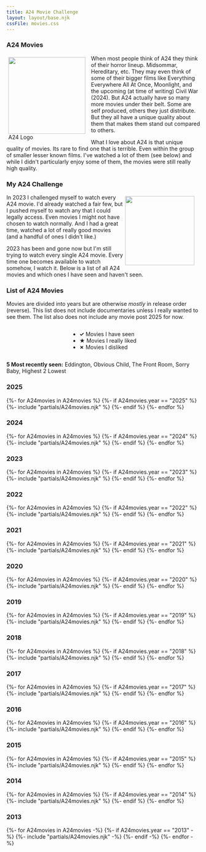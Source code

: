 ```yaml
---
title: A24 Movie Challenge
layout: layout/base.njk
cssFile: movies.css
---
```



<div class="textbox">
<h3>A24 Movies</h3>
<div style="float: left; width: 200px; margin: 5px; margin-right:15px;"><img src="/images/movies/a24.png" style="width: 200px; ">
<figcaption>A24 Logo</figcaption></div>

 <p>When most people think of A24 they think of their horror lineup. Midsommar, Hereditary, etc. They may even think of some of their bigger films like Everything Everywhere All At Once, Moonlight, and the upcoming (at time of writing) Civil War (2024). But A24 actually have so many more movies under their belt. Some are self produced, others they just distribute. But they all have a unique quality about them that makes them stand out compared to others.</p>

<p>What I love about A24 is that unique quality of movies. Its rare to find one that is terrible. Even within the group of smaller lesser known films. I've watched a lot of them (see below) and while I didn't particularly enjoy some of them, the movies were still really high quality.</p>
</div>

<div class="textbox">
<h3>My A24 Challenge</h3>
<div style="float: right; width: 180px; margin: 5px; margin-right:15px;"><img src="/images/movies/watchingmovies.png" style="width: 180px; "></div>
 
In 2023 I challenged myself to watch every A24 movie. I'd already watched a fair few, but I pushed myself to watch any that I could legally access. Even movies I might not have chosen to watch normally. And I had a great time, watched a lot of really good movies (and a handful of ones I didn't like.)   
         
2023 has been and gone now but I'm still trying to watch every single A24 movie. Every time one becomes available to watch somehow, I watch it. Below is a list of all A24 movies and which ones I have seen and haven't seen.
 
</div>


<div class="textbox">
<h3>List of A24 Movies</h3>
             <p>Movies are divided into years but are otherwise <i>mostly</i> in release order (reverse). This list does not include documentaries unless I really wanted to see them. The list also does not include any movie post 2025 for now. </p>

<div style="display: table; margin:auto;">
             <ul>
             <li><strong>&#10003;</strong> Movies I have seen</li>
             <li><strong>&#9733;</strong> Movies I really liked</li>
             <li><strong>✗</strong> Movies I disliked</li>
             </ul>
</div>

<p><strong>5 Most recently seen:</strong> Eddington, Obvious Child, The Front Room, Sorry Baby, Highest 2 Lowest</p>

</div>

<div class="textbox">

### 2025 

  <div class="A24">
    {%- for A24movies in A24movies %}
      {%- if A24movies.year == "2025" %} 
        {%- include "partials/A24movies.njk" %}
      {%- endif %}
    {%- endfor %}
  </div>

</div>


<div class="textbox">

### 2024 

  <div class="A24">
    {%- for A24movies in A24movies %}
      {%- if A24movies.year == "2024" %} 
        {%- include "partials/A24movies.njk" %}
      {%- endif %}
    {%- endfor %}
  </div>

</div>

<div class="textbox">

### 2023 

  <div class="A24">
    {%- for A24movies in A24movies %}
      {%- if A24movies.year == "2023" %} 
        {%- include "partials/A24movies.njk" %}
      {%- endif %}
    {%- endfor %}
  </div>

</div>

<div class="textbox">

### 2022 

  <div class="A24">
    {%- for A24movies in A24movies %}
      {%- if A24movies.year == "2022" %} 
        {%- include "partials/A24movies.njk" %}
      {%- endif %}
    {%- endfor %}
  </div>

</div>


<div class="textbox">

### 2021 

  <div class="A24">
    {%- for A24movies in A24movies %}
      {%- if A24movies.year == "2021" %} 
        {%- include "partials/A24movies.njk" %}
      {%- endif %}
    {%- endfor %}
  </div>

</div>

<div class="textbox">

### 2020 

  <div class="A24">
    {%- for A24movies in A24movies %}
      {%- if A24movies.year == "2020" %} 
        {%- include "partials/A24movies.njk" %}
      {%- endif %}
    {%- endfor %}
  </div>

</div>

<div class="textbox">

### 2019 

  <div class="A24">
    {%- for A24movies in A24movies %}
      {%- if A24movies.year == "2019" %} 
        {%- include "partials/A24movies.njk" %}
      {%- endif %}
    {%- endfor %}
  </div>

</div>

<div class="textbox">

### 2018 

  <div class="A24">
    {%- for A24movies in A24movies %}
      {%- if A24movies.year == "2018" %} 
        {%- include "partials/A24movies.njk" %}
      {%- endif %}
    {%- endfor %}
  </div>

</div>

<div class="textbox">

### 2017 

  <div class="A24">
    {%- for A24movies in A24movies %}
      {%- if A24movies.year == "2017" %} 
        {%- include "partials/A24movies.njk" %}
      {%- endif %}
    {%- endfor %}
  </div>

</div>

<div class="textbox">

### 2016 

  <div class="A24">
    {%- for A24movies in A24movies %}
      {%- if A24movies.year == "2016" %} 
        {%- include "partials/A24movies.njk" %}
      {%- endif %}
    {%- endfor %}
  </div>

</div>

<div class="textbox">

### 2015 

  <div class="A24">
    {%- for A24movies in A24movies %}
      {%- if A24movies.year == "2015" %} 
        {%- include "partials/A24movies.njk" %}
      {%- endif %}
    {%- endfor %}
  </div>

</div>

<div class="textbox">

### 2014 

  <div class="A24">
    {%- for A24movies in A24movies %}
      {%- if A24movies.year == "2014" %} 
        {%- include "partials/A24movies.njk" %}
      {%- endif %}
    {%- endfor %}
  </div>

</div>



<div class="textbox">

### 2013 

  <div class="A24">
    {%- for A24movies in A24movies -%}
      {%- if A24movies.year == "2013" -%} 
        {%- include "partials/A24movies.njk" -%}
      {%- endif -%}
    {%- endfor -%}
  </div>

</div>




